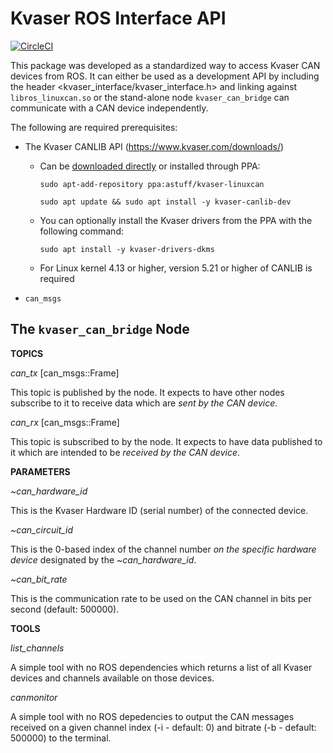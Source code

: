 # Kvaser ROS Interface API

[![CircleCI](https://circleci.com/gh/astuff/kvaser_interface/tree/master.svg?style=svg)](https://circleci.com/gh/astuff/kvaser_interface/tree/master)

This package was developed as a standardized way to access Kvaser CAN devices from ROS. It can either be used as a development API
by including the header <kvaser_interface/kvaser_interface.h> and linking against `libros_linuxcan.so` or the stand-alone node
`kvaser_can_bridge` can communicate with a CAN device independently.

The following are required prerequisites:

* The Kvaser CANLIB API (https://www.kvaser.com/downloads/)
    * Can be [downloaded directly](https://www.kvaser.com/kvaser-downloads) or installed through PPA:

        `sudo apt-add-repository ppa:astuff/kvaser-linuxcan`

        `sudo apt update && sudo apt install -y kvaser-canlib-dev`
    * You can optionally install the Kvaser drivers from the PPA with the following command:

        `sudo apt install -y kvaser-drivers-dkms`
    * For Linux kernel 4.13 or higher, version 5.21 or higher of CANLIB is required
* `can_msgs`

## The `kvaser_can_bridge` Node

**TOPICS**

*can_tx* [can_msgs::Frame]

This topic is published by the node. It expects to have other nodes subscribe to it to receive data which are *sent by the CAN device*.

*can_rx* [can_msgs::Frame]

This topic is subscribed to by the node. It expects to have data published to it which are intended to be *received by the CAN device*.

**PARAMETERS**

*~can_hardware_id*

This is the Kvaser Hardware ID (serial number) of the connected device.

*~can_circuit_id*

This is the 0-based index of the channel number *on the specific hardware device* designated by the *~can_hardware_id*.

*~can_bit_rate*

This is the communication rate to be used on the CAN channel in bits per second (default: 500000).

**TOOLS**

*list_channels*

A simple tool with no ROS dependencies which returns a list of all Kvaser devices and channels available on those devices.

*canmonitor*

A simple tool with no ROS depedencies to output the CAN messages received on a given channel index (-i - default: 0) and bitrate (-b - default: 500000) to the terminal.
